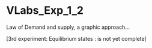 # VLabs_Exp_1_2
Law of Demand and supply, a graphic approach...

[3rd experiment: Equilibrium states : is not yet complete]
